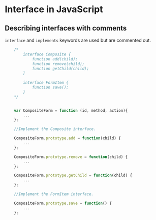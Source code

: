 # Interface in JavaScript 

## Describing interfaces with comments

`interface` and `implements` keywords are used but are commented out.

```js
	/*
		interface Composite {
			function add(child);
			function remove(child);
			function getChild(child);
		}
	
		interface FormItem {
			function save();
		}
	*/


	var CompositeForm = function (id, method, action){
		...
	};

	//Implement the Composite interface.

	CompositeForm.prototype.add = function(child) {
		...
	};

	CompositeForm.prototype.remove = function(child) {
		...
	};

	CompositeForm.prototype.getChild = function(child) {
		...
	};

	//Implement the FormItem interface.

	CompositeForm.prototype.save = function() {
		...
	};
```